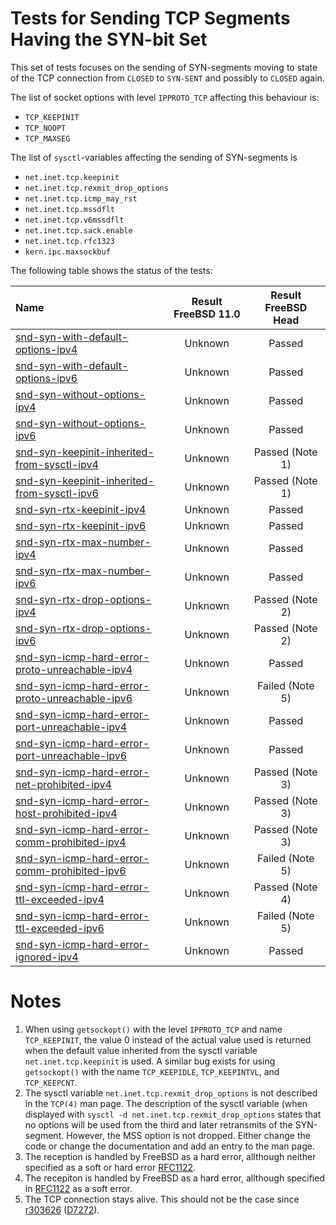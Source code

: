 # Tests for Sending TCP Segments Having the SYN-bit Set

This set of tests focuses on the sending of SYN-segments moving to state of the TCP connection from `CLOSED` to `SYN-SENT`
and possibly to `CLOSED` again.

The list of socket options with level `IPPROTO_TCP` affecting this behaviour is:
* `TCP_KEEPINIT`
* `TCP_NOOPT`
* `TCP_MAXSEG`

The list of `sysctl`-variables affecting the sending of SYN-segments is
* `net.inet.tcp.keepinit`
* `net.inet.tcp.rexmit_drop_options`
* `net.inet.tcp.icmp_may_rst`
* `net.inet.tcp.mssdflt`
* `net.inet.tcp.v6mssdflt`
* `net.inet.tcp.sack.enable`
* `net.inet.tcp.rfc1323`
* `kern.ipc.maxsockbuf`

The following table shows the status of the tests:

| Name                                                                                                                                                                                                                            | Result FreeBSD 11.0 | Result FreeBSD Head |
|:--------------------------------------------------------------------------------------------------------------------------------------------------------------------------------------------------------------------------------|:-------------------:|:-------------------:|
|[snd-syn-with-default-options-ipv4](snd-syn-with-default-options-ipv4.pkt "Ensure that the default options are used")                                                                                                            | Unknown             | Passed              |
|[snd-syn-with-default-options-ipv6](snd-syn-with-default-options-ipv6.pkt "Ensure that the default options are used")                                                                                                            | Unknown             | Passed              |
|[snd-syn-without-options-ipv4](snd-syn-without-options-ipv4.pkt "Ensure that no options are used when using the TCP_NOOPT socket option")                                                                                        | Unknown             | Passed              |
|[snd-syn-without-options-ipv6](snd-syn-without-options-ipv6.pkt "Ensure that no options are used when using the TCP_NOOPT socket option")                                                                                        | Unknown             | Passed              |
|[snd-syn-keepinit-inherited-from-sysctl-ipv4](snd-syn-keepinit-inherited-from-sysctl-ipv4.pkt "Ensure that the keepinit timeout is inherited from the keepinit sysctl variable")                                                 | Unknown             | Passed  (Note 1)    |
|[snd-syn-keepinit-inherited-from-sysctl-ipv6](snd-syn-keepinit-inherited-from-sysctl-ipv6.pkt "Ensure that the keepinit timeout is inherited from the keepinit sysctl variable")                                                 | Unknown             | Passed  (Note 1)    |
|[snd-syn-rtx-keepinit-ipv4](snd-syn-rtx-keepinit-ipv4.pkt "Ensure that the keepinit timer is honored when limiting the retransmissions of SYN-segments")                                                                         | Unknown             | Passed              |
|[snd-syn-rtx-keepinit-ipv6](snd-syn-rtx-keepinit-ipv6.pkt "Ensure that the keepinit timer is honored when limiting the retransmissions of SYN-segments")                                                                         | Unknown             | Passed              |
|[snd-syn-rtx-max-number-ipv4](snd-syn-rtx-max-number-ipv4.pkt "Ensure that the maximum number is honored when limiting the retransmissions of SYN-segments")                                                                     | Unknown             | Passed              |
|[snd-syn-rtx-max-number-ipv6](snd-syn-rtx-max-number-ipv6.pkt "Ensure that the maximum number is honored when limiting the retransmissions of SYN-segments")                                                                     | Unknown             | Passed              |
|[snd-syn-rtx-drop-options-ipv4](snd-syn-rtx-drop-options-ipv4.pkt "Ensure that the options are dropped when the sysctl variable rexmit_drop_options is enabled")                                                                 | Unknown             | Passed  (Note 2)    |
|[snd-syn-rtx-drop-options-ipv6](snd-syn-rtx-drop-options-ipv6.pkt "Ensure that the options are dropped when the sysctl variable rexmit_drop_options is enabled")                                                                 | Unknown             | Passed  (Note 2)    |
|[snd-syn-icmp-hard-error-proto-unreachable-ipv4](snd-syn-icmp-hard-error-proto-unreachable-ipv4.pkt "Ensure that reception of ICMP Protocol Unreachable message is a hard error when sysctl variable icmp_may_rst is 1")         | Unknown             | Passed              |
|[snd-syn-icmp-hard-error-proto-unreachable-ipv6](snd-syn-icmp-hard-error-proto-unreachable-ipv6.pkt "Ensure that reception of ICMP Protocol Unreachable message is a hard error when sysctl variable icmp_may_rst is 1")         | Unknown             | Failed  (Note 5)    |
|[snd-syn-icmp-hard-error-port-unreachable-ipv4](snd-syn-icmp-hard-error-port-unreachable-ipv4.pkt "Ensure that reception of ICMP Port Unreachable message is a hard error when sysctl variable icmp_may_rst is 1")               | Unknown             | Passed              |
|[snd-syn-icmp-hard-error-port-unreachable-ipv6](snd-syn-icmp-hard-error-port-unreachable-ipv6.pkt "Ensure that reception of ICMP Port Unreachable message is a hard error when sysctl variable icmp_may_rst is 1")               | Unknown             | Passed              |
|[snd-syn-icmp-hard-error-net-prohibited-ipv4](snd-syn-icmp-hard-error-net-prohibited-ipv4.pkt "Ensure that reception of ICMP Comm. Dest. Net Adm. Prohibited message is a hard error when sysctl variable icmp_may_rst is 1")    | Unknown             | Passed  (Note 3)    |
|[snd-syn-icmp-hard-error-host-prohibited-ipv4](snd-syn-icmp-hard-error-host-prohibited-ipv4.pkt "Ensure that reception of ICMP Comm. Dest. Host Adm. Prohibited message is a hard error when sysctl variable icmp_may_rst is 1") | Unknown             | Passed  (Note 3)    |
|[snd-syn-icmp-hard-error-comm-prohibited-ipv4](snd-syn-icmp-hard-error-comm-prohibited-ipv4.pkt "Ensure that reception of ICMP Comm. Adm. Prohibited message is a hard error when sysctl variable icmp_may_rst is 1")            | Unknown             | Passed  (Note 3)    |
|[snd-syn-icmp-hard-error-comm-prohibited-ipv6](snd-syn-icmp-hard-error-comm-prohibited-ipv6.pkt "Ensure that reception of ICMP Comm. Adm. Prohibited message is a hard error when sysctl variable icmp_may_rst is 1")            | Unknown             | Failed  (Note 5)    |
|[snd-syn-icmp-hard-error-ttl-exceeded-ipv4](snd-syn-icmp-hard-error-ttl-exceeded-ipv4.pkt "Ensure that reception of ICMP TTL Exceeded in Transit message is a hard error when sysctl variable icmp_may_rst is 1")                | Unknown             | Passed  (Note 4)    |
|[snd-syn-icmp-hard-error-ttl-exceeded-ipv6](snd-syn-icmp-hard-error-ttl-exceeded-ipv6.pkt "Ensure that reception of ICMP TTL Exceeded in Transit message is a hard error when sysctl variable icmp_may_rst is 1")                | Unknown             | Failed  (Note 5)    |
|[snd-syn-icmp-hard-error-ignored-ipv4](snd-syn-icmp-hard-error-ignored-ipv4.pkt "Ensure that reception of any ICMP message does not result in a hard error when sysctl variable icmp_may_rst is 0")                              | Unknown             | Passed              |

# Notes
1. When using `getsockopt()` with the level `IPPROTO_TCP` and name `TCP_KEEPINIT`, the value 0 instead of the actual
   value used is returned when the default value inherited from the sysctl variable `net.inet.tcp.keepinit` is used.
   A similar bug exists for using `getsockopt()` with the name `TCP_KEEPIDLE`, `TCP_KEEPINTVL`, and `TCP_KEEPCNT`.
2. The sysctl variable `net.inet.tcp.rexmit_drop_options` is not described in the `TCP(4)` man page. The description
   of the sysctl variable (when displayed with `sysctl -d net.inet.tcp.rexmit_drop_options` states that no options
   will be used from the third and later retransmits of the SYN-segment. However, the MSS option is not dropped.
   Either change the code or change the documentation and add an entry to the man page.
3. The reception is handled by FreeBSD as a hard error, allthough neither specified as a soft or hard error
   [RFC1122](https://tools.ietf.org/html/rfc1122#section-4.2.3.9).
4. The recepiton is handled by FreeBSD as a hard error, allthough specified in
   [RFC1122](https://tools.ietf.org/html/rfc1122#section-4.2.3.9) as a soft error.
5. The TCP connection stays alive. This should not be the case since [r303626](https://svnweb.freebsd.org/base?view=revision&revision=303626) ([D7272](https://reviews.freebsd.org/D7272)).
